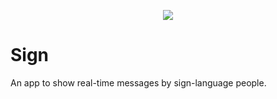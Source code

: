 <p align="center">
<img src="https://i.imgur.com/arAFAgy.png" /> 
</p>

# Sign

An app to show real-time messages by sign-language people.
